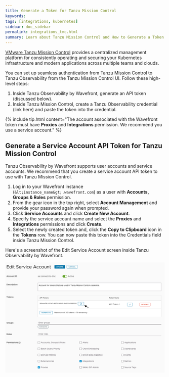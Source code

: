 ```yaml
---
title: Generate a Token for Tanzu Mission Control
keywords:
tags: [integrations, kubernetes]
sidebar: doc_sidebar
permalink: integrations_tmc.html
summary: Learn about Tanzu Mission Control and How to Generate a Token
---
```


[VMware Tanzu Mission Control](https://docs.vmware.com/en/VMware-Tanzu/services/tanzu-adv-deploy-config/GUID-components.html) provides a centralized management platform for consistently operating and securing your Kubernetes infrastructure and modern applications across multiple teams and clouds.

You can set up seamless authentication from Tanzu Mission Control to Tanzu Observability from the Tanzu Mission Control UI. Follow these high-level steps:
1. Inside Tanzu Observability by Wavefront, generate an API token (discussed below).
2. Inside Tanzu Mission Control, create a Tanzu Observability credential (link here) and paste the token into the credential.

{% include tip.html content="The account associated with the Wavefront token must have **Proxies** and **Integrations** permission. We recommend you use a service account." %}


## Generate a Service Account API Token for Tanzu Mission Control

Tanzu Observability by Wavefront supports user accounts and service accounts. We recommend that you create a service account API token to use with Tanzu Mission Control.

1. Log in to your Wavefront instance (`&lt;instance_name&gt;.wavefront.com`) as a user with **Accounts, Groups & Roles** permission.
2. From the gear icon in the top right, select **Account Management** and provide your password again when prompted.
3. Click **Service Accounts** and click **Create New Account**.
4. Specify the service account name and select the **Proxies** and **Integrations** permissions and click **Create**.
5. Select the newly created token and, click the **Copy to Clipboard** icon in the **Tokens** row.
You can now paste this token into the Credentials field inside Tanzu Mission Control.

Here's a screenshot of the Edit Service Account screen inside Tanzu Observability by Wavefront.

![Edit Service account shows copy to clipboard. Integrations and Proxies permissions are selected](images/tmc_service_account.png)
